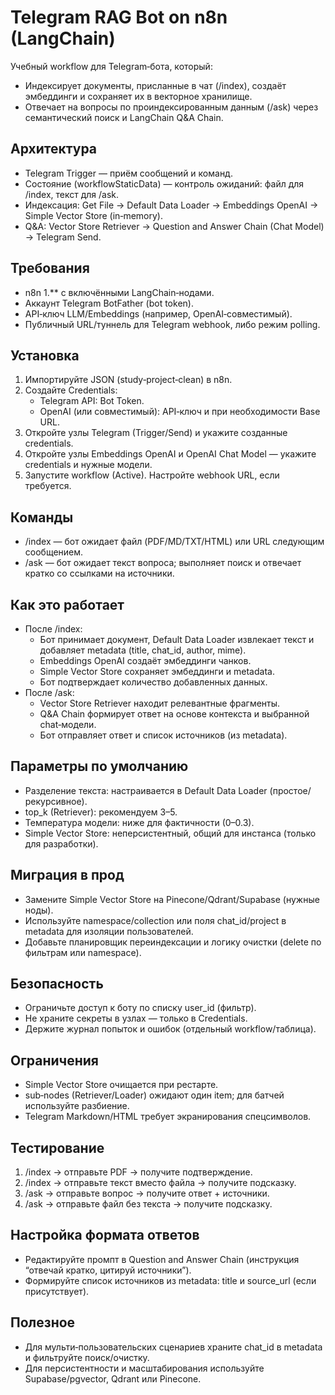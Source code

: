 # Telegram RAG Bot on n8n (LangChain)

Учебный workflow для Telegram‑бота, который:
- Индексирует документы, присланные в чат (/index), создаёт эмбеддинги и сохраняет их в векторное хранилище.
- Отвечает на вопросы по проиндексированным данным (/ask) через семантический поиск и LangChain Q&A Chain.

## Архитектура
- Telegram Trigger — приём сообщений и команд.
- Состояние (workflowStaticData) — контроль ожиданий: файл для /index, текст для /ask.
- Индексация: Get File → Default Data Loader → Embeddings OpenAI → Simple Vector Store (in‑memory).
- Q&A: Vector Store Retriever → Question and Answer Chain (Chat Model) → Telegram Send.

## Требования
- n8n 1.** с включёнными LangChain‑нодами.
- Аккаунт Telegram BotFather (bot token).
- API‑ключ LLM/Embeddings (например, OpenAI‑совместимый).
- Публичный URL/туннель для Telegram webhook, либо режим polling.

## Установка
1. Импортируйте JSON (study‑project‑clean) в n8n.
2. Создайте Credentials:
   - Telegram API: Bot Token.
   - OpenAI (или совместимый): API‑ключ и при необходимости Base URL.
3. Откройте узлы Telegram (Trigger/Send) и укажите созданные credentials.
4. Откройте узлы Embeddings OpenAI и OpenAI Chat Model — укажите credentials и нужные модели.
5. Запустите workflow (Active). Настройте webhook URL, если требуется.

## Команды
- /index — бот ожидает файл (PDF/MD/TXT/HTML) или URL следующим сообщением.
- /ask — бот ожидает текст вопроса; выполняет поиск и отвечает кратко со ссылками на источники.

## Как это работает
- После /index:
  - Бот принимает документ, Default Data Loader извлекает текст и добавляет metadata (title, chat_id, author, mime).
  - Embeddings OpenAI создаёт эмбеддинги чанков.
  - Simple Vector Store сохраняет эмбеддинги и metadata.
  - Бот подтверждает количество добавленных данных.
- После /ask:
  - Vector Store Retriever находит релевантные фрагменты.
  - Q&A Chain формирует ответ на основе контекста и выбранной chat‑модели.
  - Бот отправляет ответ и список источников (из metadata).

## Параметры по умолчанию
- Разделение текста: настраивается в Default Data Loader (простое/рекурсивное).
- top_k (Retriever): рекомендуем 3–5.
- Температура модели: ниже для фактичности (0–0.3).
- Simple Vector Store: неперсистентный, общий для инстанса (только для разработки).

## Миграция в прод
- Замените Simple Vector Store на Pinecone/Qdrant/Supabase (нужные ноды).
- Используйте namespace/collection или поля chat_id/project в metadata для изоляции пользователей.
- Добавьте планировщик переиндексации и логику очистки (delete по фильтрам или namespace).

## Безопасность
- Ограничьте доступ к боту по списку user_id (фильтр).
- Не храните секреты в узлах — только в Credentials.
- Держите журнал попыток и ошибок (отдельный workflow/таблица).

## Ограничения
- Simple Vector Store очищается при рестарте.
- sub‑nodes (Retriever/Loader) ожидают один item; для батчей используйте разбиение.
- Telegram Markdown/HTML требует экранирования спецсимволов.

## Тестирование
1) /index → отправьте PDF → получите подтверждение.
2) /index → отправьте текст вместо файла → получите подсказку.
3) /ask → отправьте вопрос → получите ответ + источники.
4) /ask → отправьте файл без текста → получите подсказку.

## Настройка формата ответов
- Редактируйте промпт в Question and Answer Chain (инструкция “отвечай кратко, цитируй источники”).
- Формируйте список источников из metadata: title и source_url (если присутствует).

## Полезное
- Для мульти‑пользовательских сценариев храните chat_id в metadata и фильтруйте поиск/очистку.
- Для персистентности и масштабирования используйте Supabase/pgvector, Qdrant или Pinecone.

